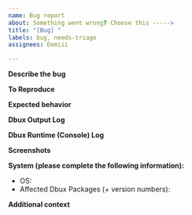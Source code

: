 ```yaml
---
name: Bug report
about: Something went wrong? Choose this ----->
title: "[Bug] "
labels: bug, needs-triage
assignees: Domiii

---
```


**Describe the bug**
<!-- A clear and concise description of what the bug is. -->

**To Reproduce**
<!-- Steps to reproduce the behavior:
1. Go to '...'
2. Click on '....'
3. Scroll down to '....'
4. See error -->

**Expected behavior**
<!-- A clear and concise description of what you expected to happen. -->

**Dbux Output Log**
<!-- If applicable, provide a copy of the Dbux VSCode Extension's "Dbux" output channel (TEXT ONLY, NO IMAGES please). -->

**Dbux Runtime (Console) Log**
<!-- If applicable, provide a copy of the dbux-enabled application's console log (TEXT ONLY, NO IMAGES please). -->

**Screenshots**
<!-- If applicable, add screenshots to help explain your problem. -->

**System (please complete the following information):**
 - OS: 
 - Affected Dbux Packages (+ version numbers): 

**Additional context**
<!-- Add any other context about the problem here. -->
